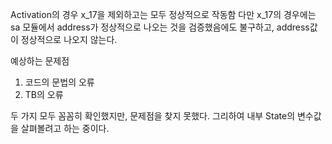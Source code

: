 Activation의 경우 x_17을 제외하고는 모두 정상적으로 작동함
다만 x_17의 경우에는 sa 모듈에서 address가 정상적으로 나오는 것을 검증했음에도 불구하고, address값이 정상적으로 나오지 않는다.

예상하는 문제점
1. 코드의 문법의 오류
2. TB의 오류
 
두 가지 모두 꼼꼼히 확인했지만, 문제점을 찾지 못했다. 그리하여 내부 State의 변수값을 살펴볼려고 하는 중이다. 
